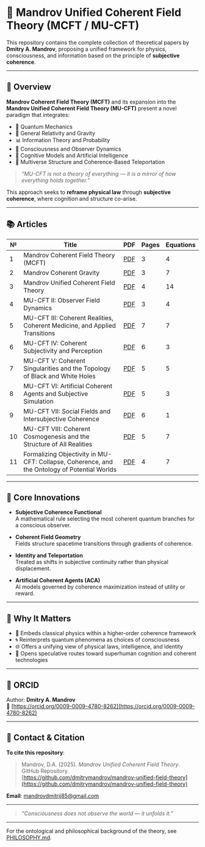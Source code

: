 # 🧠 Mandrov Unified Coherent Field Theory (MCFT / MU-CFT)

This repository contains the complete collection of theoretical papers by **Dmitry A. Mandrov**, proposing a unified framework for physics, consciousness, and information based on the principle of **subjective coherence**.

---

## 🌌 Overview

**Mandrov Coherent Field Theory (MCFT)** and its expansion into the **Mandrov Unified Coherent Field Theory (MU-CFT)** present a novel paradigm that integrates:

- 🧬 Quantum Mechanics  
- 🌌 General Relativity and Gravity  
- 📊 Information Theory and Probability  
- 🧠 Consciousness and Observer Dynamics  
- 🧪 Cognitive Models and Artificial Intelligence  
- 🔀 Multiverse Structure and Coherence-Based Teleportation  

> _“MU-CFT is not a theory of everything — it is a mirror of how everything holds together.”_

This approach seeks to **reframe physical law** through **subjective coherence**, where cognition and structure co-arise.

---

## 📚 Articles

| № | Title | PDF | Pages | Equations |
|--|-------|------|--------|-----------|
| 1 | Mandrov Coherent Field Theory (MCFT) | [PDF](https://github.com/dmitrymandrov/mandrov-unified-field-theory/raw/main/Mandrov%20Coherent%20Field%20Theory%20(MCFT).pdf) | 3 | 4 |
| 2 | Mandrov Coherent Gravity | [PDF](https://github.com/dmitrymandrov/mandrov-unified-field-theory/raw/main/Mandrov%20Coherent%20Gravity.pdf) | 3 | 7 |
| 3 | Mandrov Unified Coherent Field Theory | [PDF](https://github.com/dmitrymandrov/mandrov-unified-field-theory/raw/main/Mandrov%20Unified%20Coherent%20Field%20Theory.pdf) | 4 | 14 |
| 4 | MU-CFT II: Observer Field Dynamics | [PDF](https://github.com/dmitrymandrov/mandrov-unified-field-theory/raw/main/MU-CFT%20II.pdf) | 3 | 4 |
| 5 | MU-CFT III: Coherent Realities, Coherent Medicine, and Applied Transitions | [PDF](https://github.com/dmitrymandrov/mandrov-unified-field-theory/raw/main/MU-CFT%20III.pdf) | 7 | 7 |
| 6 | MU-CFT IV: Coherent Subjectivity and Perception | [PDF](https://github.com/dmitrymandrov/mandrov-unified-field-theory/raw/main/MU-CFT%20IV.pdf) | 6 | 3 |
| 7 | MU-CFT V: Coherent Singularities and the Topology of Black and White Holes | [PDF](https://github.com/dmitrymandrov/mandrov-unified-field-theory/raw/main/MU-CFT%20V.pdf) | 5 | 5 |
| 8 | MU-CFT VI: Artificial Coherent Agents and Subjective Simulation | [PDF](https://github.com/dmitrymandrov/mandrov-unified-field-theory/raw/main/MU-CFT%20VI.pdf) | 5 | 3 |
| 9 | MU-CFT VII: Social Fields and Intersubjective Coherence | [PDF](https://github.com/dmitrymandrov/mandrov-unified-field-theory/raw/main/MU-CFT%20VII.pdf) | 6 | 1 |
| 10 | MU-CFT VIII: Coherent Cosmogenesis and the Structure of All Realities | [PDF](https://github.com/dmitrymandrov/mandrov-unified-field-theory/raw/main/MU-CFT%20VIII.pdf) | 5 | 7 |
| 11 | Formalizing Objectivity in MU-CFT: Collapse, Coherence, and the Ontology of Potential Worlds | [PDF](https://github.com/dmitrymandrov/mandrov-unified-field-theory/raw/main/Formalizing%20Objectivity.pdf) | 4 | 7 |

---

## 🔬 Core Innovations

- **Subjective Coherence Functional**  
  A mathematical rule selecting the most coherent quantum branches for a conscious observer.

- **Coherent Field Geometry**  
  Fields structure spacetime transitions through gradients of coherence.

- **Identity and Teleportation**  
  Treated as shifts in subjective continuity rather than physical displacement.

- **Artificial Coherent Agents (ACA)**  
  AI models governed by coherence maximization instead of utility or reward.

---

## 🧭 Why It Matters

- 🧩 Embeds classical physics within a higher-order coherence framework  
- 🌀 Reinterprets quantum phenomena as choices of consciousness  
- 🌐 Offers a unifying view of physical laws, intelligence, and identity  
- 🧠 Opens speculative routes toward superhuman cognition and coherent technologies

---

## 📎 ORCID

Author: **Dmitry A. Mandrov**  
🔗 [https://orcid.org/0009-0009-4780-8262](https://orcid.org/0009-0009-4780-8262)

---

## 📩 Contact & Citation

**To cite this repository**:

> Mandrov, D.A. (2025). _Mandrov Unified Coherent Field Theory_. GitHub Repository.  
> [https://github.com/dmitrymandrov/mandrov-unified-field-theory](https://github.com/dmitrymandrov/mandrov-unified-field-theory)

**Email**: mandrovdmitrij85@gmail.com

---

> _“Consciousness does not observe the world — it unfolds it.”_

---

For the ontological and philosophical background of the theory, see [PHILOSOPHY.md](https://github.com/dmitrymandrov/mandrov-unified-field-theory/blob/main/PHILOSOPHY.md).

